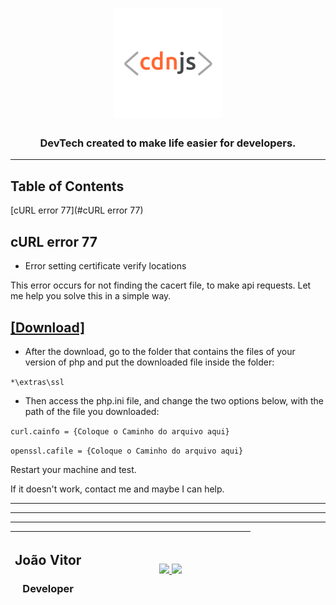 <h1 align="center">
    <a href="https://cdnjs.com"><img src="https://raw.githubusercontent.com/cdnjs/brand/master/logo/standard/dark-512.png" width="175px" alt="< cdnjs >"></a>
</h1>

<h3 align="center">DevTech created to make life easier for developers.</h3>

---

## Table of Contents

[cURL error 77](#cURL error 77)

## cURL error 77

* Error setting certificate verify locations

<p>This error occurs for not finding the cacert file, to make api requests.
Let me help you solve this in a simple way.</p>

## [[Download]](https://curl.se/docs/caextract.html)

* After the download, go to the folder that contains the files of your version of php and put the downloaded file inside the folder:

`*\extras\ssl`

* Then access the php.ini file, and change the two options below, with the path of the file you downloaded: 

`curl.cainfo = {Coloque o Caminho do arquivo aqui}`

`openssl.cafile = {Coloque o Caminho do arquivo aqui}`

<p>Restart your machine and test.</p>

<p>If it doesn't work, contact me and maybe I can help.</p>

***
***
***
 <table>
    <thead>
        <th>
            <h2>João Vitor</h2>
            <h3>Developer</h3>
        </th>
        <th>
            <div style="flex: auto; width: 250px;">
                <img src="https://img.shields.io/badge/PHP-777BB4?style=for-the-badge&logo=php&logoColor=white" alt="">
                <img src="https://img.shields.io/badge/Laravel-FF2D20?style=for-the-badge&logo=laravel&logoColor=white" alt="">
                <a href="https://wa.me/5511913564982">
                 <img src="https://img.shields.io/badge/WhatsApp-25D366?style=for-the-badge&logo=whatsapp&logoColor=white" target="_blank">
                </a>
                <a href="mailto:vito.smaia1@gmail.com">
                 <img src="https://img.shields.io/badge/-Gmail-%23333?style=for-the-badge&logo=gmail&logoColor=white" target="_blank">
                </a>
            </div>        
        </th>
    </thead>

 </table>